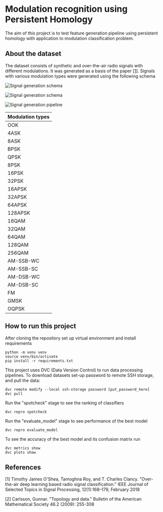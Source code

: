 # Modulation recognition using Persistent Homology

The aim of this project is to test feature generation pipeline using persistent homology 
with application to modulation classification problem.

## About the dataset

The dataset consists of synthetic and over-the-air radio signals with different modulations. 
It was generated as a basis of the paper [[1]](#1). 
Signals with various modulation types were generated using the following schema

![Signal generation schema](https://github.com/jprzew/TDA_modulation_recognition/blob/new_structure/signal_generation.jpg?raw=true)

<img src="signal_generation.jpg" alt="Signal generation schema" title="Signal generation schema">

![Signal generation pipeline](signal_generation.jpg)

| Modulation types      |
|-----------|
| OOK       |
| 4ASK      |
| 8ASK      |
| BPSK      |
| QPSK      |
| 8PSK      |
| 16PSK     |
| 32PSK     |
| 16APSK    |
| 32APSK    |
| 64APSK    |
| 128APSK   |
| 16QAM     |
| 32QAM     |
| 64QAM     |
| 128QAM    |
| 256QAM    |
| AM-SSB-WC |
| AM-SSB-SC |
| AM-DSB-WC |
| AM-DSB-SC |
| FM        |
| GMSK      |
| OQPSK     |


## How to run this project

After cloning the repository set up virtual environment and install requirements

```
python -m venv venv 
source venv/bin/activate
pip install -r requirements.txt
```

This project uses DVC (Data Version Control) to run data processing pipelines. 
To download datasets set-up password to remote SSH storage, and pull the data:
```
dvc remote modify --local ssh-storage password [put_password_here]
dvc pull
```

Run the "spotcheck" stage to see the ranking of classifiers
```
dvc repro spotcheck
```

Run the "evaluate_model" stage to see performance of the best model
```
dvc repro evaluate_model
```

To see the accuracy of the best model and its confusion matrix run
```
dvc metrics show
dvc plots show
```


## References

<a id="1">[1]</a>
Timothy James O'Shea, Tamoghna Roy, and T. Charles Clancy.
"Over-the-air deep learning based radio signal classification."
IEEE Journal of Selected Topics in Signal Processing, 12(1):168–179, February 2018

<a id="2">[2]</a>
Carlsson, Gunnar. "Topology and data." Bulletin of the American Mathematical Society 46.2 (2009): 255-308

